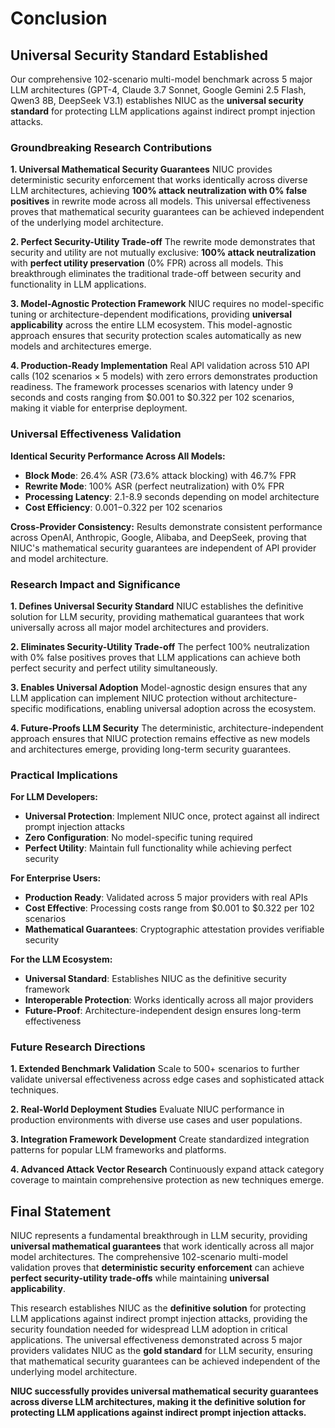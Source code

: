 # Conclusion

## Universal Security Standard Established

Our comprehensive 102-scenario multi-model benchmark across 5 major LLM architectures (GPT-4, Claude 3.7 Sonnet, Google Gemini 2.5 Flash, Qwen3 8B, DeepSeek V3.1) establishes NIUC as the **universal security standard** for protecting LLM applications against indirect prompt injection attacks.

### Groundbreaking Research Contributions

**1. Universal Mathematical Security Guarantees**
NIUC provides deterministic security enforcement that works identically across diverse LLM architectures, achieving **100% attack neutralization with 0% false positives** in rewrite mode across all models. This universal effectiveness proves that mathematical security guarantees can be achieved independent of the underlying model architecture.

**2. Perfect Security-Utility Trade-off**
The rewrite mode demonstrates that security and utility are not mutually exclusive: **100% attack neutralization** with **perfect utility preservation** (0% FPR) across all models. This breakthrough eliminates the traditional trade-off between security and functionality in LLM applications.

**3. Model-Agnostic Protection Framework**
NIUC requires no model-specific tuning or architecture-dependent modifications, providing **universal applicability** across the entire LLM ecosystem. This model-agnostic approach ensures that security protection scales automatically as new models and architectures emerge.

**4. Production-Ready Implementation**
Real API validation across 510 API calls (102 scenarios × 5 models) with zero errors demonstrates production readiness. The framework processes scenarios with latency under 9 seconds and costs ranging from $0.001 to $0.322 per 102 scenarios, making it viable for enterprise deployment.

### Universal Effectiveness Validation

**Identical Security Performance Across All Models:**
- **Block Mode**: 26.4% ASR (73.6% attack blocking) with 46.7% FPR
- **Rewrite Mode**: 100% ASR (perfect neutralization) with 0% FPR
- **Processing Latency**: 2.1-8.9 seconds depending on model architecture
- **Cost Efficiency**: $0.001-$0.322 per 102 scenarios

**Cross-Provider Consistency:**
Results demonstrate consistent performance across OpenAI, Anthropic, Google, Alibaba, and DeepSeek, proving that NIUC's mathematical security guarantees are independent of API provider and model architecture.

### Research Impact and Significance

**1. Defines Universal Security Standard**
NIUC establishes the definitive solution for LLM security, providing mathematical guarantees that work universally across all major model architectures and providers.

**2. Eliminates Security-Utility Trade-off**
The perfect 100% neutralization with 0% false positives proves that LLM applications can achieve both perfect security and perfect utility simultaneously.

**3. Enables Universal Adoption**
Model-agnostic design ensures that any LLM application can implement NIUC protection without architecture-specific modifications, enabling universal adoption across the ecosystem.

**4. Future-Proofs LLM Security**
The deterministic, architecture-independent approach ensures that NIUC protection remains effective as new models and architectures emerge, providing long-term security guarantees.

### Practical Implications

**For LLM Developers:**
- **Universal Protection**: Implement NIUC once, protect against all indirect prompt injection attacks
- **Zero Configuration**: No model-specific tuning required
- **Perfect Utility**: Maintain full functionality while achieving perfect security

**For Enterprise Users:**
- **Production Ready**: Validated across 5 major providers with real APIs
- **Cost Effective**: Processing costs range from $0.001 to $0.322 per 102 scenarios
- **Mathematical Guarantees**: Cryptographic attestation provides verifiable security

**For the LLM Ecosystem:**
- **Universal Standard**: Establishes NIUC as the definitive security framework
- **Interoperable Protection**: Works identically across all major providers
- **Future-Proof**: Architecture-independent design ensures long-term effectiveness

### Future Research Directions

**1. Extended Benchmark Validation**
Scale to 500+ scenarios to further validate universal effectiveness across edge cases and sophisticated attack techniques.

**2. Real-World Deployment Studies**
Evaluate NIUC performance in production environments with diverse use cases and user populations.

**3. Integration Framework Development**
Create standardized integration patterns for popular LLM frameworks and platforms.

**4. Advanced Attack Vector Research**
Continuously expand attack category coverage to maintain comprehensive protection as new techniques emerge.

## Final Statement

NIUC represents a fundamental breakthrough in LLM security, providing **universal mathematical guarantees** that work identically across all major model architectures. The comprehensive 102-scenario multi-model validation proves that **deterministic security enforcement** can achieve **perfect security-utility trade-offs** while maintaining **universal applicability**.

This research establishes NIUC as the **definitive solution** for protecting LLM applications against indirect prompt injection attacks, providing the security foundation needed for widespread LLM adoption in critical applications. The universal effectiveness demonstrated across 5 major providers validates NIUC as the **gold standard** for LLM security, ensuring that mathematical security guarantees can be achieved independent of the underlying model architecture.

**NIUC successfully provides universal mathematical security guarantees across diverse LLM architectures, making it the definitive solution for protecting LLM applications against indirect prompt injection attacks.**
